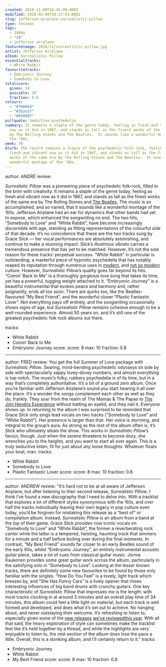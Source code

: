 ```yaml
---
created: 2016-11-09T18:45:09.000Z
modified: 2018-03-04T20:17:53.000Z
slug: jefferson-airplane-surrealistic-pillow
type: reviews
tags:
  - 1960s
  - "24"
  - jefferson airplane
featuredimage: 2016/11/surrealistic-pillow.jpg
artist: Jefferson Airplane
album: Surrealistic Pillow
essentialtracks:
  - White Rabbit
favouritetracks:
  - Embryonic Journey
  - Somebody to Love
totalscore:
  given: 24
  possible: 30
  fraction: 0.8
colours:
  - "#f086b4"
  - "#3b2e37"
  - "#050807"
pullquote: Seductive psychedelia
summary: It remains a staple of the genre today, feeling as fresh and vibrant
  now as it did in 1967, and stands as tall as the finest works of the same era
  by The Rolling Stones and The Beatles.  It sounds like a wonderful montage of
  the ’60s.
week: 78
blurb: The record remains a staple of the psychedelic folk-rock, feeling as
  fresh and vibrant now as it did in 1967, and stands as tall as the finest
  works of the same era by The Rolling Stones and The Beatles.  It sounds like a
  wonderful montage of the ’60s.
---
```

author: ANDRÉ
review: <div class="_d97"><p><em>Surrealistic Pillow</em> was a pioneering piece
  of psychedelic folk-rock, filled to the brim with creativity. It remains a
  staple of the genre today, feeling as fresh and vibrant now as it did in 1967,
  and stands as tall as the finest works of the same era by The Rolling Stones
  and <a href="reviews/the-beatles-revolver/"
  target="_blank" rel="noopener">The Beatles</a>. The music is so accomplished,
  and so varied, that it sounds like a wonderful montage of the ’60s. Jefferson
  Airplane had an ear for dynamics that other bands had yet to expose, which
  enhanced the songwriting no end. The two hits, “Somebody to Love” and “White
  Rabbit”, have become increasingly discernible with age, standing as fitting
  representations of the colourful side of that decade. It’s no coincidence that
  these are the two tracks sung by Grace Slick — her vocal performances are
  absolutely astonishing, and continue to make a stunning impact. Slick’s
  illustrious vibrato carries a tremendous presence that has yet to be matched.
  However, it’s not the sole reason for these tracks’ perpetual success. “White
  Rabbit” in particular is outstanding, a masterful piece of hypnotic
  psychedelia that has notably reaped its reputation through numerous uses in <a
  href="https://www.youtube.com/watch?v=FcawX4ORU8k" target="_blank"
  rel="noopener">modern</a>, and <a
  href="https://www.youtube.com/watch?v=YZTsYYHCYGY" target="_blank"
  rel="noopener">not so modern</a> culture. However, <em>Surrealistic
  Pillow</em>’s quality goes far beyond its hits. “Comin’ Back to Me” is a
  thoroughly gorgeous love song that takes its time, yet has a powerful, tugging
  weight attached to it. “Embryonic Journey” is a beautiful instrumental that
  evokes peace and harmony and, rather poignantly, ends all too soon. There are
  quirks too, like the Beatles-flavoured “My Best Friend”, and the wonderful
  closer “Plastic Fantastic Lover”. Not everything pays off entirely, and the
  songwriting occasionally shows signs of age, but <em>Surrealistic Pillow
  </em>remains&nbsp;cohesive enough to be a well-rounded experience. Almost 50
  years on, and it’s still one of the greatest psychedelic folk rock albums out
  there.</p></div>
tracks:
  - White Rabbit
  - ­Comin’ Back to Me
  - ­Embryonic Journey
score:
  score: 8
  max: 10
  fraction: 0.8
---
author: FRED
review: You get the full Summer of Love package with *Surrealistic Pillow*.
  Searing, mind-bending psychedelic odysseys sit side by side with spectacularly
  sappy lovey-dovey numbers, and almost everything is top notch. The music’s
  folky, rubbery psychedelia is of its time, but in a way that’s completely
  authoritative. It’s a bit of a ground zero album. Once you’re familiar with
  Jefferson Airplane’s sound you start hearing it all over the place. It’s a
  wonder the songs complement each other as well as they do, frankly. They soar
  from the realm of The Mamas & The Papas to [The Jimi Hendrix
  Experience](<reviews/the-jimi-hendrix-experience-electric-ladyland/>)
  without batting an eyelid, and they nail it. Everyone shows up. In returning
  to the album I was surprised to be reminded that Grace Slick only sings lead
  vocals on two tracks (“Somebody to Love” and “White Rabbit”). Her presence is
  larger than that. Her voice is storming, and integral to the group’s aura. As
  strong as the rest of the album often is, it’s Slick who ultimately steals the
  show. This works in *Surrealistic Pillow*’s favour, though. Just when the
  serene threatens to become dozy, she wrenches you to the heights, and you want
  to start all over again. This is a truly seductive listen, fit for just about
  any loose thoughts. Whatever floats your boat, man.
tracks:
  - White Rabbit
  - ­Somebody to Love
  - ­Plastic Fantastic Lover
score:
  score: 8
  max: 10
  fraction: 0.8
---
author: ANDREW
review: "It’s hard not to be at all aware of Jefferson Airplane, but after
  listening to their second release, *Surrealistic Pillow*, I think I’ve found a
  new discography that I need to delve into. With a tracklist that explores a
  lot of different styles synonymous with the ’60s, and over half the tracks
  individually leaving their own legacy in pop culture even today, you’d be
  forgiven for mistaking this release as a “best of” or compilation album.
  Instead, *Surrealistic Pillow* is an album from a band at the top of their
  game. Grace Slick provides now iconic vocals on “Somebody to Love” and “White
  Rabbit”, the former a reverberating rock canter while the latter is a
  tempered, twisting, haunting track that simmers for a minute and a half before
  boiling over during the final moments. In contrast, “My Best Friend” sounds
  far closer to an early Beatles sound of the early 60s, whilst “Embryonic
  Journey”, an entirely instrumental acoustic guitar piece, takes a lot of cues
  from classical guitar music. Jorma Kaukonen provides some great guitar work
  across the album, particularly in the satisfying solo in “Somebody to Love”.
  Looking at the lesser known tracks, there are definitely some new favourites
  to be found by those only familiar with the singles. “How Do You Feel” is a
  lovely, light track which breezes by, and “She Has Funny Cars” is a lively
  opener that mixes interesting influences of big band drums with crunchy
  guitars. One key characteristic of *Surrealistic Pillow* that impresses me is
  the length: with most tracks clocking in at around 3 minutes and an overall
  play time of 34 minutes, this album could feel a little light on material, but
  each track is well formed and developed, and does what it’s set out to
  achieve. No hanging about, and never outstaying their welcome. It’s refreshing
  to listen to, especially given some of the [new
  releases](<reviews/james-blake-the-colour-in-anything/>)
  [we’ve reviewed](<reviews/swans-the-glowing-man/>)[this
  year](<reviews/the-avalanches-wildflower/>). With all
  that said, the heavy exploration of style can sometimes make the tracklist
  feel like it’s held together by a thread, and while the highlights are very
  enjoyable to listen to, the mid-section of the album does lose the pace a
  little. Overall, this is a stonking album, and I’ll certainly return to it."
tracks:
  - Embryonic Journey
  - ­White Rabbit
  - ­My Best Friend
score:
  score: 8
  max: 10
  fraction: 0.8

